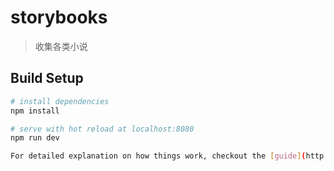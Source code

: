 # storybooks

> 收集各类小说

## Build Setup

``` bash
# install dependencies
npm install

# serve with hot reload at localhost:8080
npm run dev

For detailed explanation on how things work, checkout the [guide](http://vuejs-templates.github.io/webpack/) and [docs for vue-loader](http://vuejs.github.io/vue-loader).
